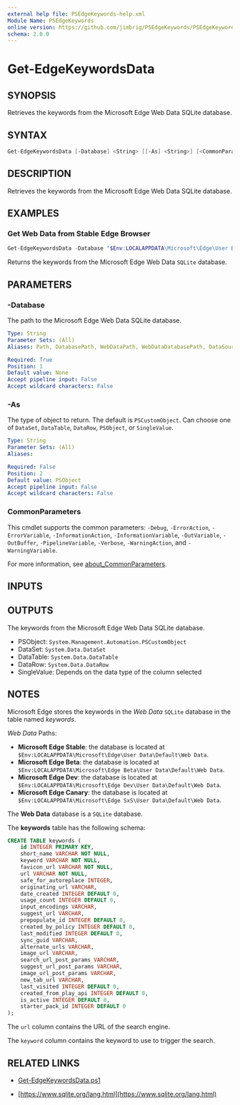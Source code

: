 ```yaml
---
external help file: PSEdgeKeywords-help.xml
Module Name: PSEdgeKeywords
online version: https://github.com/jimbrig/PSEdgeKeywords/PSEdgeKeywords/Public/Get-EdgeKeywordsData.ps1
schema: 2.0.0
---
```


# Get-EdgeKeywordsData

## SYNOPSIS
Retrieves the keywords from the Microsoft Edge Web Data SQLite database.

## SYNTAX

```powershell
Get-EdgeKeywordsData [-Database] <String> [[-As] <String>] [<CommonParameters>]
```

## DESCRIPTION
Retrieves the keywords from the Microsoft Edge Web Data SQLite database.

## EXAMPLES

### Get Web Data from Stable Edge Browser

```powershell
Get-EdgeKeywordsData -Database "$Env:LOCALAPPDATA\Microsoft\Edge\User Data\Default\Web Data"
```

Returns the keywords from the Microsoft Edge Web Data `SQLite` database.

## PARAMETERS

### -Database

The path to the Microsoft Edge Web Data SQLite database.

```yaml
Type: String
Parameter Sets: (All)
Aliases: Path, DatabasePath, WebDataPath, WebDataDatabasePath, DataSource

Required: True
Position: 1
Default value: None
Accept pipeline input: False
Accept wildcard characters: False
```

### -As

The type of object to return.
The default is `PSCustomObject`.
Can choose one of `DataSet`, `DataTable`, `DataRow`, `PSObject`, or `SingleValue`.

```yaml
Type: String
Parameter Sets: (All)
Aliases:

Required: False
Position: 2
Default value: PSObject
Accept pipeline input: False
Accept wildcard characters: False
```

### CommonParameters

This cmdlet supports the common parameters: `-Debug`, `-ErrorAction`, `-ErrorVariable`, `-InformationAction`,
`-InformationVariable`, `-OutVariable`, `-OutBuffer`, `-PipelineVariable`, `-Verbose`, `-WarningAction`,
and `-WarningVariable`.

For more information, see [about_CommonParameters](http://go.microsoft.com/fwlink/?LinkID=113216).

## INPUTS

## OUTPUTS

The keywords from the Microsoft Edge Web Data SQLite database.

- PSObject: `System.Management.Automation.PSCustomObject`
- DataSet: `System.Data.DataSet`
- DataTable: `System.Data.DataTable`
- DataRow: `System.Data.DataRow`
- SingleValue: Depends on the data type of the column selected

## NOTES

Microsoft Edge stores the keywords in the *Web Data* `SQLite` database in the table named *keywords*.

*Web Data* Paths:

- **Microsoft Edge Stable**: the database is located at `$Env:LOCALAPPDATA\Microsoft\Edge\User Data\Default\Web Data`.
- **Microsoft Edge Beta**: the database is located at `$Env:LOCALAPPDATA\Microsoft\Edge Beta\User Data\Default\Web Data`.
- **Microsoft Edge Dev**: the database is located at `$Env:LOCALAPPDATA\Microsoft\Edge Dev\User Data\Default\Web Data`.
- **Microsoft Edge Canary**: the database is located at `$Env:LOCALAPPDATA\Microsoft\Edge SxS\User Data\Default\Web Data`.

The **Web Data** database is a `SQLite` database.

The **keywords** table has the following schema:

```sql
CREATE TABLE keywords (
    id INTEGER PRIMARY KEY,
    short_name VARCHAR NOT NULL,
    keyword VARCHAR NOT NULL,
    favicon_url VARCHAR NOT NULL,
    url VARCHAR NOT NULL,
    safe_for_autoreplace INTEGER,
    originating_url VARCHAR,
    date_created INTEGER DEFAULT 0,
    usage_count INTEGER DEFAULT 0,
    input_encodings VARCHAR,
    suggest_url VARCHAR,
    prepopulate_id INTEGER DEFAULT 0,
    created_by_policy INTEGER DEFAULT 0,
    last_modified INTEGER DEFAULT 0,
    sync_guid VARCHAR,
    alternate_urls VARCHAR,
    image_url VARCHAR,
    search_url_post_params VARCHAR,
    suggest_url_post_params VARCHAR,
    image_url_post_params VARCHAR,
    new_tab_url VARCHAR,
    last_visited INTEGER DEFAULT 0,
    created_from_play_api INTEGER DEFAULT 0,
    is_active INTEGER DEFAULT 0,
    starter_pack_id INTEGER DEFAULT 0
);
```

The `url` column contains the URL of the search engine.

The `keyword` column contains the keyword to use to trigger the search.

## RELATED LINKS

- [Get-EdgeKeywordsData.ps1](https://github.com/jimbrig/PSEdgeKeywords/PSEdgeKeywords/Public/Get-EdgeKeywordsData.ps1)

- [https://www.sqlite.org/lang.html](https://www.sqlite.org/lang.html)

